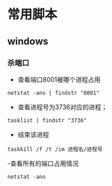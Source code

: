 # 常用脚本

## windows

### 杀端口

- 查看端口8001被哪个进程占用
````
netstat -ano | findstr "8001" 
````
- 查看进程号为3736对应的进程；
```
tasklist | findstr "3736"
```
- 结束该进程
```
taskkill /f /t /im 进程名/进程号
```
-查看所有的端口占用情况
```
netstat -ano
```
